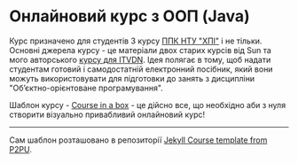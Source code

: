 # Онлайновий курс з ООП (Java)

Курс призначено для студентів 3 курсу [ППК НТУ "ХПІ"](http://polytechnic.poltava.ua) і не тільки.
Основні джерела курсу - це матеріали двох старих курсів від Sun та мого авторського [курсу для ITVDN](https://itvdn.com/ru/video/java_prof).
Ідея полягає в тому, щоб надати студентам готовий і самодостатній електронний посібник, який вони можуть використовувати для підготовки до занять з дисципліни "Об’єктно-орієнтоване програмування".

Шаблон курсу - [Course in a box](http://howto.p2pu.org) - це дійсно все, що необхідно аби з нуля створити візуально привабливий онлайновий курс!

---

Сам шаблон розташовано в репозиторії [Jekyll Course template from P2PU](http://github.com/p2pu/jekyll-course-template).
